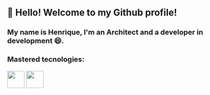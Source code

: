 ## 👋 Hello! Welcome to my Github profile!
### My name is Henrique, I'm an Architect and a developer in development 😄.


### Mastered tecnologies:
<img src="https://cdn.jsdelivr.net/gh/devicons/devicon/icons/photoshop/photoshop-plain.svg" width="40" height="40"/> 
<img src="https://cdn.jsdelivr.net/gh/devicons/devicon/icons/c/c-line.svg" width="40" height="40"/>
          
          


<!--
**benevideshenrique/benevideshenrique** is a ✨ _special_ ✨ repository because its `README.md` (this file) appears on your GitHub profile.

Here are some ideas to get you started:

- 🔭 I’m currently working on ...
- 🌱 I’m currently learning ...
- 👯 I’m looking to collaborate on ...
- 🤔 I’m looking for help with ...
- 💬 Ask me about ...
- 📫 How to reach me: ...
- 😄 Pronouns: ...
- ⚡ Fun fact: ...
-->
